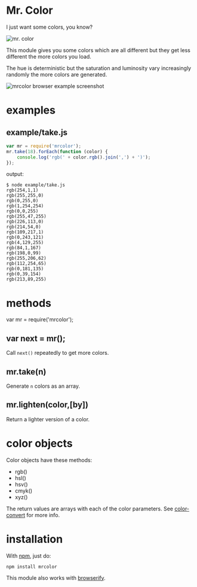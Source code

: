 Mr. Color
=========

I just want some colors, you know?

![mr. color](http://substack.net/images/mrcolor.png)

This module gives you some colors which are all different but they get less
different the more colors you load.

The hue is deterministic but the saturation and luminosity vary increasingly
randomly the more colors are generated.

![mrcolor browser example screenshot](https://github.com/substack/mrcolor/raw/master/example/browser/screenshot.png)

examples
========

example/take.js
---------------

````javascript
var mr = require('mrcolor');
mr.take(18).forEach(function (color) {
    console.log('rgb(' + color.rgb().join(',') + ')');
});
````

output:

    $ node example/take.js
    rgb(254,1,1)
    rgb(255,255,0)
    rgb(0,255,0)
    rgb(1,254,254)
    rgb(0,0,255)
    rgb(255,47,255)
    rgb(226,113,0)
    rgb(214,54,0)
    rgb(109,217,1)
    rgb(0,243,121)
    rgb(4,129,255)
    rgb(84,1,167)
    rgb(198,0,99)
    rgb(255,206,62)
    rgb(112,254,65)
    rgb(0,181,135)
    rgb(0,39,154)
    rgb(213,89,255)

methods
=======

var mr = require('mrcolor');

var next = mr();
----------------

Call `next()` repeatedly to get more colors.

mr.take(n)
----------

Generate `n` colors as an array.

mr.lighten(color,[by])
----------

Return a lighter version of a color.

color objects
=============

Color objects have these methods:

* rgb()
* hsl()
* hsv()
* cmyk()
* xyz()

The return values are arrays with each of the color parameters.
See [color-convert](https://github.com/harthur/color-convert) for more info.

installation
============

With [npm](http://npmjs.org), just do:

    npm install mrcolor

This module also works with
[browserify](https://github.com/substack/node-browserify).
